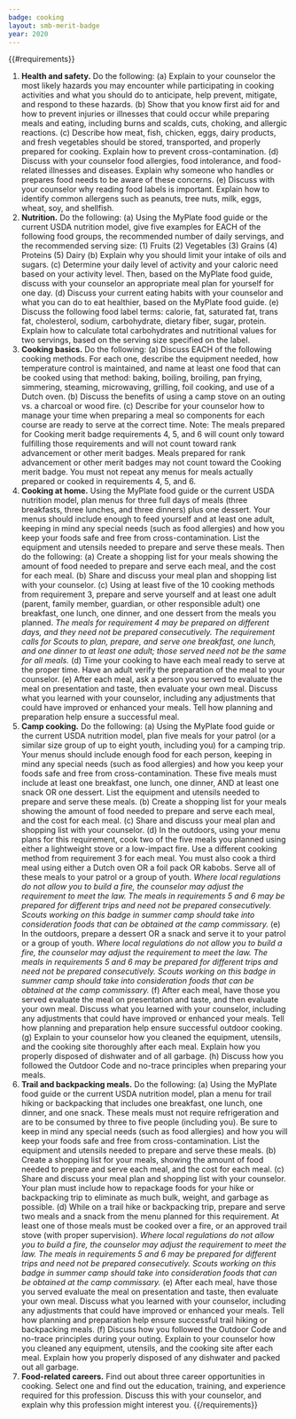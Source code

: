 ```yaml
---
badge: cooking
layout: smb-merit-badge
year: 2020
---
```


{{#requirements}}
1. **Health and safety.** Do the following:
    (a) Explain to your counselor the most likely hazards you may encounter while participating in cooking activities and what you should do to anticipate, help prevent, mitigate, and respond to these hazards.
    (b) Show that you know first aid for and how to prevent injuries or illnesses that could occur while preparing meals and eating, including burns and scalds, cuts, choking, and allergic reactions.
    (c) Describe how meat, fish, chicken, eggs, dairy products, and fresh vegetables should be stored, transported, and properly prepared for cooking. Explain how to prevent cross-contamination.
    (d) Discuss with your counselor food allergies, food intolerance, and food-related illnesses and diseases. Explain why someone who handles or prepares food needs to be aware of these concerns.
    (e) Discuss with your counselor why reading food labels is important. Explain how to identify common allergens such as peanuts, tree nuts, milk, eggs, wheat, soy, and shellfish.
2. **Nutrition.** Do the following:
    (a) Using the MyPlate food guide or the current USDA nutrition model, give five examples for EACH of the following food groups, the recommended number of daily servings, and the recommended serving size:
        (1) Fruits
        (2) Vegetables
        (3) Grains
        (4) Proteins
        (5) Dairy
    (b) Explain why you should limit your intake of oils and sugars.
    (c) Determine your daily level of activity and your caloric need based on your activity level. Then, based on the MyPlate food guide, discuss with your counselor an appropriate meal plan for yourself for one day.
    (d) Discuss your current eating habits with your counselor and what you can do to eat healthier, based on the MyPlate food guide.
    (e) Discuss the following food label terms: calorie, fat, saturated fat, trans fat, cholesterol, sodium, carbohydrate, dietary fiber, sugar, protein. Explain how to calculate total carbohydrates and nutritional values for two servings, based on the serving size specified on the label.
3. **Cooking basics.** Do the following:
    (a) Discuss EACH of the following cooking methods. For each one, describe the equipment needed, how temperature control is maintained, and name at least one food that can be cooked using that method: baking, boiling, broiling, pan frying, simmering, steaming, microwaving, grilling, foil cooking, and use of a Dutch oven.
    (b) Discuss the benefits of using a camp stove on an outing vs. a charcoal or wood fire.
    (c) Describe for your counselor how to manage your time when preparing a meal so components for each course are ready to serve at the correct time.
    Note: The meals prepared for Cooking merit badge requirements 4, 5, and 6 will count only toward fulfilling those requirements and will not count toward rank advancement or other merit badges. Meals prepared for rank advancement or other merit badges may not count toward the Cooking merit badge. You must not repeat any menus for meals actually prepared or cooked in requirements 4, 5, and 6.
4. **Cooking at home.** Using the MyPlate food guide or the current USDA nutrition model, plan menus for three full days of meals (three breakfasts, three lunches, and three dinners) plus one dessert. Your menus should include enough to feed yourself and at least one adult, keeping in mind any special needs (such as food allergies) and how you keep your foods safe and free from cross-contamination. List the equipment and utensils needed to prepare and serve these meals.
    Then do the following:
    (a) Create a shopping list for your meals showing the amount of food needed to prepare and serve each meal, and the cost for each meal.
    (b) Share and discuss your meal plan and shopping list with your counselor.
    (c) Using at least five of the 10 cooking methods from requirement 3, prepare and serve yourself and at least one adult (parent, family member, guardian, or other responsible adult) one breakfast, one lunch, one dinner, and one dessert from the meals you planned.
        *The meals for requirement 4 may be prepared on different days, and they need not be prepared consecutively. The requirement calls for Scouts to plan, prepare, and serve one breakfast, one lunch, and one dinner to at least one adult; those served need not be the same for all meals.*
    (d) Time your cooking to have each meal ready to serve at the proper time. Have an adult verify the preparation of the meal to your counselor.
    (e) After each meal, ask a person you served to evaluate the meal on presentation and taste, then evaluate your own meal. Discuss what you learned with your counselor, including any adjustments that could have improved or enhanced your meals. Tell how planning and preparation help ensure a successful meal.
5. **Camp cooking.** Do the following:
    (a) Using the MyPlate food guide or the current USDA nutrition model, plan five meals for your patrol (or a similar size group of up to eight youth, including you) for a camping trip. Your menus should include enough food for each person, keeping in mind any special needs (such as food allergies) and how you keep your foods safe and free from cross-contamination. These five meals must include at least one breakfast, one lunch, one dinner, AND at least one snack OR one dessert. List the equipment and utensils needed to prepare and serve these meals.
    (b) Create a shopping list for your meals showing the amount of food needed to prepare and serve each meal, and the cost for each meal.
    (c) Share and discuss your meal plan and shopping list with your counselor.
    (d) In the outdoors, using your menu plans for this requirement, cook two of the five meals you planned using either a lightweight stove or a low-impact fire. Use a different cooking method from requirement 3 for each meal. You must also cook a third meal using either a Dutch oven OR a foil pack OR kabobs. Serve all of these meals to your patrol or a group of youth.
        *Where local regulations do not allow you to build a fire, the counselor may adjust the requirement to meet the law. The meals in requirements 5 and 6 may be prepared for different trips and need not be prepared consecutively. Scouts working on this badge in summer camp should take into consideration foods that can be obtained at the camp commissary.*
    (e) In the outdoors, prepare a dessert OR a snack and serve it to your patrol or a group of youth.
        *Where local regulations do not allow you to build a fire, the counselor may adjust the requirement to meet the law. The meals in requirements 5 and 6 may be prepared for different trips and need not be prepared consecutively. Scouts working on this badge in summer camp should take into consideration foods that can be obtained at the camp commissary.*
    (f) After each meal, have those you served evaluate the meal on presentation and taste, and then evaluate your own meal. Discuss what you learned with your counselor, including any adjustments that could have improved or enhanced your meals. Tell how planning and preparation help ensure successful outdoor cooking.
    (g) Explain to your counselor how you cleaned the equipment, utensils, and the cooking site thoroughly after each meal. Explain how you properly disposed of dishwater and of all garbage.
    (h) Discuss how you followed the Outdoor Code and no-trace principles when preparing your meals.
6. **Trail and backpacking meals.** Do the following:
    (a) Using the MyPlate food guide or the current USDA nutrition model, plan a menu for trail hiking or backpacking that includes one breakfast, one lunch, one dinner, and one snack. These meals must not require refrigeration and are to be consumed by three to five people (including you). Be sure to keep in mind any special needs (such as food allergies) and how you will keep your foods safe and free from cross-contamination. List the equipment and utensils needed to prepare and serve these meals.
    (b) Create a shopping list for your meals, showing the amount of food needed to prepare and serve each meal, and the cost for each meal.
    (c) Share and discuss your meal plan and shopping list with your counselor. Your plan must include how to repackage foods for your hike or backpacking trip to eliminate as much bulk, weight, and garbage as possible.
    (d) While on a trail hike or backpacking trip, prepare and serve two meals and a snack from the menu planned for this requirement. At least one of those meals must be cooked over a fire, or an approved trail stove (with proper supervision).
        *Where local regulations do not allow you to build a fire, the counselor may adjust the requirement to meet the law. The meals in requirements 5 and 6 may be prepared for different trips and need not be prepared consecutively. Scouts working on this badge in summer camp should take into consideration foods that can be obtained at the camp commissary.*
    (e) After each meal, have those you served evaluate the meal on presentation and taste, then evaluate your own meal. Discuss what you learned with your counselor, including any adjustments that could have improved or enhanced your meals. Tell how planning and preparation help ensure successful trail hiking or backpacking meals.
    (f) Discuss how you followed the Outdoor Code and no-trace principles during your outing. Explain to your counselor how you cleaned any equipment, utensils, and the cooking site after each meal. Explain how you properly disposed of any dishwater and packed out all garbage.
7. **Food-related careers.** Find out about three career opportunities in cooking. Select one and find out the education, training, and experience required for this profession. Discuss this with your counselor, and explain why this profession might interest you.
{{/requirements}}
